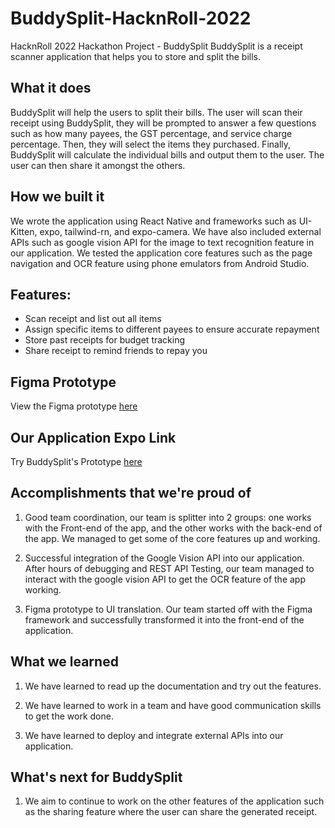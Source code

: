 # BuddySplit-HacknRoll-2022
HacknRoll 2022 Hackathon Project - BuddySplit
BuddySplit is a receipt scanner application that helps you to store and split the bills.

## What it does
BuddySplit will help the users to split their bills. The user will scan their receipt using BuddySplit, they will be prompted to answer a few questions such as how many payees, the GST percentage, and service charge percentage. Then, they will select the items they purchased. Finally, BuddySplit will calculate the individual bills and output them to the user. The user can then share it amongst the others.

## How we built it
We wrote the application using React Native and frameworks such as UI-Kitten, expo, tailwind-rn, and expo-camera. We have also included external APIs such as google vision API for the image to text recognition feature in our application. We tested the application core features such as the page navigation and OCR feature using phone emulators from Android Studio.

## Features:
* Scan receipt and list out all items
* Assign specific items to different payees to ensure accurate repayment
* Store past receipts for budget tracking
* Share receipt to remind friends to repay you

## Figma Prototype
View the Figma prototype [here](https://www.figma.com/proto/jnl0NufheV3VGUAwLjLrSC/BuddySplit?node-id=7%3A180&scaling=scale-down&page-id=0%3A1&starting-point-node-id=8%3A4&show-proto-sidebar=1)

## Our Application Expo Link
Try BuddySplit's Prototype [here]()

## Accomplishments that we're proud of
1. Good team coordination, our team is splitter into 2 groups: one works with the Front-end of the app, and the other works with the back-end of the app. We managed to get some of the core features up and working.

2. Successful integration of the Google Vision API into our application.  After hours of debugging and REST API Testing, our team managed to interact with the google vision API to get the OCR feature of the app working.

3. Figma prototype to UI translation. Our team started off with the Figma framework and successfully transformed it into the front-end of the application.

## What we learned
1. We have learned to read up the documentation and try out the features.

2. We have learned to work in a team and have good communication skills to get the work done.

3. We have learned to deploy and integrate external APIs into our application.

## What's next for BuddySplit
1. We aim to continue to work on the other features of the application such as the sharing feature where the user can share the generated receipt.